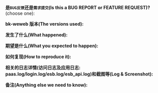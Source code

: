 <!--
感谢提交issue, 在提交前, 请回答下列的问题, 以便更高效地沟通.

另外, 可以先根据关键字搜索issue, 可能已经有其他用户提交过了.

如果是一个 bug反馈. 尽可能提供详细的信息, 否则我们可能无法帮助到你

如果是一个 需求提交, 请对需求进行详细描述.

Thanks for filing an issue! Before hitting the button, please answer these questions. It's helpful to search the existing GitHub issues first. It's likely that another user has already reported the issue you're facing, or it's a known issue that we're already aware of

If this is a BUG REPORT, please:
  - Fill in as much of the template below as you can.  If you leave out
    information, we can't help you as well.

If this is a FEATURE REQUEST, please:
  - Describe *in detail* the feature/behavior/change you'd like to see.
-->


**是`BUG反馈`还是`需求提交`(Is this a BUG REPORT or FEATURE REQUEST)?** (choose one):


**bk-weweb 版本(The versions used):**


**发生了什么(What happened):**


**期望是什么(What you expected to happen):**


**如何复现(How to reproduce it):**


**相关的日志详情(访问日志及应用日志: paas.log/login.log/esb.log/esb_api.log)和截图等(Log & Screenshot):**


**备注(Anything else we need to know):**